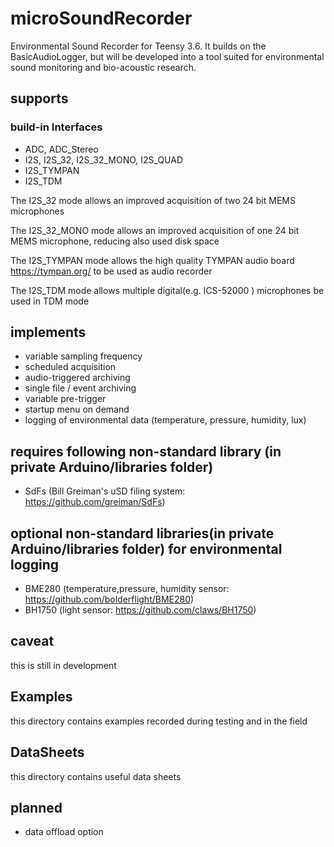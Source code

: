 


# microSoundRecorder
Environmental Sound Recorder for Teensy 3.6. It builds on the BasicAudioLogger, but will be developed into a tool suited for environmental sound monitoring and bio-acoustic research.


## supports 
### build-in Interfaces
- ADC, ADC_Stereo
- I2S, I2S_32, I2S_32_MONO, I2S_QUAD 
- I2S_TYMPAN
- I2S_TDM

The I2S_32 mode allows an improved acquisition of two 24 bit MEMS microphones

The I2S_32_MONO mode allows an improved acquisition of one 24 bit MEMS microphone, reducing also used disk space

The I2S_TYMPAN mode allows the high quality TYMPAN audio board https://tympan.org/ to be used as audio recorder

The I2S_TDM mode allows multiple digital(e.g. ICS-52000 ) microphones be used in TDM mode

## implements
- variable sampling frequency
- scheduled acquisition
- audio-triggered archiving
- single file / event archiving
- variable pre-trigger
- startup menu on demand
- logging of environmental data (temperature, pressure, humidity, lux)

## requires following non-standard library (in private Arduino/libraries folder)
- SdFs   (Bill Greiman's uSD filing system: https://github.com/greiman/SdFs)

## optional non-standard libraries(in private Arduino/libraries folder) for environmental logging
- BME280 (temperature,pressure, humidity sensor: https://github.com/bolderflight/BME280)
- BH1750 (light sensor: https://github.com/claws/BH1750)

## caveat
this is still in development

## Examples
this directory contains examples recorded during testing and in the field

## DataSheets
this directory contains useful data sheets

## planned
- data offload option

